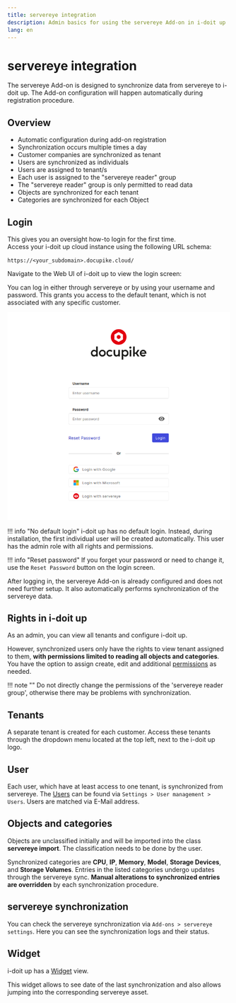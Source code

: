 ```yaml
---
title: servereye integration
description: Admin basics for using the servereye Add-on in i-doit up
lang: en
---
```


# servereye integration

The servereye Add-on is designed to synchronize data from servereye to i-doit up. The Add-on configuration will happen automatically during registration procedure.

## Overview

-   Automatic configuration during add-on registration
-   Synchronization occurs multiple times a day
-   Customer companies are synchronized as tenant
-   Users are synchronized as individuals
-   Users are assigned to tenant/s
-   Each user is assigned to the "servereye reader" group
-   The "servereye reader" group is only permitted to read data
-   Objects are synchronized for each tenant
-   Categories are synchronized for each Object

## Login

This gives you an oversight how-to login for the first time.<br>
Access your i-doit up cloud instance using the following URL schema:

```
https://<your_subdomain>.docupike.cloud/
```

Navigate to the Web UI of i-doit up to view the login screen:

You can log in either through servereye or by using your username and password. This grants you access to the default tenant, which is not associated with any specific customer.

[![Login screen](../img/screenshots/admin/servereye/login.png)](../img/screenshots/admin/servereye/login.png)

[helpdesk]: mailto:help@docupike.com

!!! info "No default login"
    i-doit up has no default login. Instead, during installation, the first individual user will be created automatically. This user has the admin role with all rights and permissions.

!!! info "Reset password"
    If you forget your password or need to change it, use the `Reset Password` button on the login screen.

After logging in, the servereye Add-on is already configured and does not need further setup. It also automatically performs synchronization of the servereye data.

## Rights in i-doit up

As an admin, you can view all tenants and configure i-doit up.

However, synchronized users only have the rights to view tenant assigned to them, **with permissions limited to reading all objects and categories**. You have the option to assign create, edit and additional [permissions](rights-and-permissions.md) as needed.

!!! note ""
    Do not directly change the permissions of the 'servereye reader group', otherwise there may be problems with synchronization.

## Tenants

A separate tenant is created for each customer. Access these tenants through the dropdown menu located at the top left, next to the i-doit up logo.

## User

Each user, which have at least access to one tenant, is synchronized from servereye. The [Users](users-groups-roles.md) can be found via `Settings > User management > Users`. Users are matched via E-Mail address.

## Objects and categories

Objects are unclassified initially and will be imported into the class **servereye import**. The classification needs to be done by the user.

Synchronized categories are **CPU**, **IP**, **Memory**, **Model**, **Storage Devices**, and **Storage Volumes**.
Entries in the listed categories undergo updates through the servereye sync. **Manual alterations to synchronized entries are overridden** by each synchronization procedure.

## servereye synchronization

You can check the servereye synchronization via `Add-ons > servereye settings`. Here you can see the synchronization logs and their status.

## Widget

i-doit up has a [Widget](../user/basics/widgets.md) view.

This widget allows to see date of the last synchronization and also allows jumping into the corresponding servereye asset.
